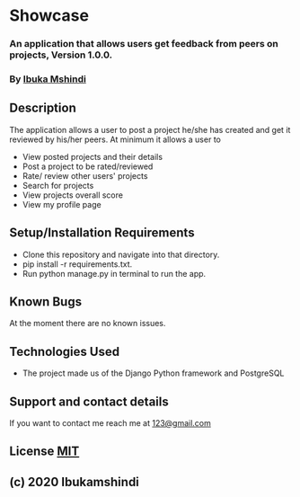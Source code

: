 # Showcase 
### An application that allows users get feedback from peers on projects, Version 1.0.0.
### By [Ibuka Mshindi](https://github.com/ibukamshindi)
## Description
The application allows a user to post a project he/she has created and get it reviewed by his/her peers.
At minimum it allows a user to
* View posted projects and their details
* Post a project to be rated/reviewed
* Rate/ review other users' projects
* Search for projects
* View projects overall score
* View my profile page
## Setup/Installation Requirements
* Clone this repository and navigate into that directory.
* pip install -r requirements.txt.
* Run python manage.py in terminal to run the app.
## Known Bugs
At the moment there are no known issues.
## Technologies Used
* The project made us of the Django Python framework and PostgreSQL
## Support and contact details
If you want to contact me reach me at 123@gmail.com
## License [MIT](https://opensource.org/licenses/MIT)
## (c) 2020 Ibukamshindi
